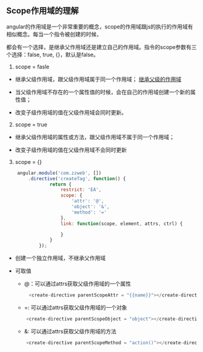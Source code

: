 ## Scope作用域的理解

angular的作用域是一个非常重要的概念，scope的作用域跟js的执行的作用域有相似概念。每当一个指令被创建的时候，

都会有一个选择，是继承父作用域还是建立自己的作用域。指令的scope参数有三个选择：false, true, {}，默认是false。

1. scope = fasle

* 继承父级作用域，跟父级作用域属于同一个作用域； [继承父级的作用域](http://jsbin.com/qofifuveso/edit?html,js,output)

* 当父级作用域不存在的一个属性值的时候，会在自己的作用域创建一个新的属性值；

* 改变子级作用域的值在父级作用域会同时更新。

2. scope = true

* 继承父级作用域的属性或方法，跟父级作用域不属于同一个作用域；

* 改变子级作用域的值在父级作用域不会同时更新

3. scope = {}

``` javascript
	angular.module('com.zzweb', [])
		.directive('createTag', function() {
				return {
					restrict: 'EA',
					scope: {
						'attr': '@',
						'object': '&',
						'method': '='
					},
					link: function(scope, element, attrs, ctrl) {

					}
				}
			});
```

* 创建一个独立作用域，不继承父作用域

* 可取值

	* @：可以通过attrs获取父级作用域的一个属性

	``` javascript
		 <create-directive parentScopeAttr = "{{name}}"></create-directive>
	```

	* =: 可以通过attrs获取父级作用域的一个对象

	``` javascript
		<create-directive parentScopeObject = "object"></create-directive>
	```

	* &: 可以通过attrs获取父级作用域的方法

	``` javascript
		<create-directive parentScopeMethod = "action()"></create-directive>
	```
